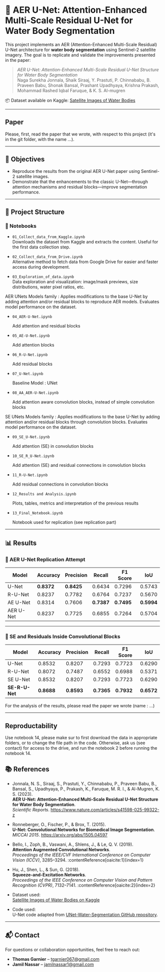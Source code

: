 # 🌊 AER U-Net: Attention-Enhanced Multi-Scale Residual U-Net for Water Body Segmentation

This project implements an AER (Attention-Enhanced Multi-Scale Residual) U-Net architecture for **water body segmentation** using Sentinel-2 satellite imagery. The goal is to replicate and validate the improvements presented in the paper:

> *AER U-Net: Attention-Enhanced Multi-Scale Residual U-Net Structure for Water Body Segmentation*  
> Naga Surekha Jonnala, Shaik Siraaj, Y. Prastuti, P. Chinnababu, B. Praveen Babu, Shonak Bansal, Prashant Upadhyaya, Krishna Prakash, Mohammad Rashed Iqbal Faruque, & K. S. Al-mugren

📦 Dataset available on Kaggle: [Satellite Images of Water Bodies](https://www.kaggle.com/datasets/franciscoescobar/satellite-images-of-water-bodies)

---

## Paper

Please, first, read the paper that we wrote, with respect to this project (it's in the git folder, with the name ...). 

---

## 🎯 Objectives

- Reproduce the results from the original AER U-Net paper using Sentinel-2 satellite images.
- Demonstrate that the enhancements to the classic U-Net—through attention mechanisms and residual blocks—improve segmentation performance.

---

## 📁 Project Structure

### 📓 Notebooks

- `01_Collect_data_from_Kaggle.ipynb`  
  Downloads the dataset from Kaggle and extracts the content. Useful for the first data collection step.

- `02_Collect_data_from_Drive.ipynb`  
  Alternative method to fetch data from Google Drive for easier and faster access during development.

- `03_Exploration_of_data.ipynb`  
  Data exploration and visualization: image/mask previews, size distributions, water pixel ratios, etc.

AER UNets Models family : Applies modifications to the base U-Net by adding attention and/or residual blocks to reproduce AER models. Evaluates model performance on the dataset.

- `04_AER-U-Net.ipynb`

  Add attention and residual blocks

- `05_AE-U-Net.ipynb`

  Add attention blocks

- `06_R-U-Net.ipynb`

  Add residual blocks

- `07_U-Net.ipynb`

  Baseline Model : UNet
  
- `08_AA_AER-U-Net.ipynb`

  Add attention aware convolution blocks, instead of simple convolution blocks

SE UNets Models family : Applies modifications to the base U-Net by adding attention and/or residual blocks through convolution blocks. Evaluates model performance on the dataset.

- `09_SE_U-Net.ipynb`

  Add attention (SE) in convolution blocks

- `10_SE_R_U-Net.ipynb`

  Add attention (SE) and residual connections in convolution blocks

- `11_R-U-Net.ipynb`

  Add residual connections in convolution blocks


- `12_Results and Analysis.ipynb`

  Plots, tables, metrics and interpretation of the previous results

- `13_Final_Notebook.ipynb`

  Notebook used for replication (see replication part)
  
  

  
---

## 📊 Results

### 🔁 AER U-Net Replication Attempt

| Model     | Accuracy | Precision | Recall | F1 Score | IoU   |
|-----------|----------|-----------|--------|----------|-------|
| U-Net     | **0.8372**   | **0.8425**    | 0.6434 | 0.7296   | 0.5743 |
| R-U-Net   | 0.8237   | 0.7782    | 0.6764 | 0.7237   | 0.5670 |
| AE U-Net  | 0.8314   | 0.7606    | **0.7387** | **0.7495**   | **0.5994** |
| AER U-Net | 0.8237   | 0.7725    | 0.6855 | 0.7264   | 0.5704 |

---

### 🧪 SE and Residuals Inside Convolutional Blocks

| Model       | Accuracy | Precision | Recall | F1 Score | IoU   |
|-------------|----------|-----------|--------|----------|-------|
| U-Net       | 0.8532   | 0.8207    | 0.7293 | 0.7723   | 0.6290 |
| R-U-Net     | 0.8072   | 0.7487    | 0.6552 | 0.6988   | 0.5371 |
| SE U-Net    | 0.8532   | 0.8207    | 0.7293 | 0.7723   | 0.6290 |
| **SE-R-U-Net** | **0.8688**   | **0.8593**    | **0.7365** | **0.7932**   | **0.6572** |

For the analysis of the results, please read the paper we wrote (name : ...)

---

## Reproductability

Use notebook 14, please make sur to first download the data in appropriate folders, or to change the file path in the code. Otherwise, ask us (see contact) for access to the drive, and run the notebook 2 before running the notebook 14.


## 📚 References

- Jonnala, N. S., Siraaj, S., Prastuti, Y., Chinnababu, P., Praveen Babu, B., Bansal, S., Upadhyaya, P., Prakash, K., Faruque, M. R. I., & Al-Mugren, K. S. (2023).  
  **AER U-Net: Attention-Enhanced Multi-Scale Residual U-Net Structure for Water Body Segmentation**.  
  _Scientific Reports_. https://www.nature.com/articles/s41598-025-99322-z

- Ronneberger, O., Fischer, P., & Brox, T. (2015).  
  **U-Net: Convolutional Networks for Biomedical Image Segmentation**.  
  _MICCAI 2015_. https://arxiv.org/abs/1505.04597

- Bello, I., Zoph, B., Vaswani, A., Shlens, J., & Le, Q. V. (2019).  
  **Attention Augmented Convolutional Networks**.  
  _Proceedings of the IEEE/CVF International Conference on Computer Vision (ICCV)_, 3285–3294. :contentReference[oaicite:1]{index=1}

- Hu, J., Shen, L., & Sun, G. (2018).  
  **Squeeze-and-Excitation Networks**.  
  _Proceedings of the IEEE Conference on Computer Vision and Pattern Recognition (CVPR)_, 7132–7141. :contentReference[oaicite:2]{index=2}

- Dataset used:  
  [Satellite Images of Water Bodies on Kaggle](https://www.kaggle.com/datasets/franciscoescobar/satellite-images-of-water-bodies)

- Code used:  
  U-Net code adapted from [UNet-Water-Segmentation GitHub repository](https://github.com/ThorOdinson246/UNet-Water-Segmentation).

---
## 📬 Contact

For questions or collaboration opportunities, feel free to reach out:

- **Thomas Garnier** – [tgarnier067@gmail.com](mailto:tgarnier067@gmail.com)  
- **Jamil Nassar** – [jamilnassar1@gmail.com](mailto:jamilnassar1@gmail.com)


